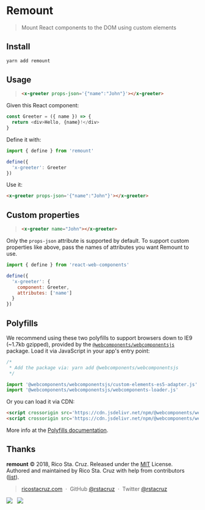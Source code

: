 # Remount

> Mount React components to the DOM using custom elements

## Install

```sh
yarn add remount
```

## Usage

> ```html
> <x-greeter props-json='{"name":"John"}'></x-greeter>
> ```

Given this React component:

```js
const Greeter = ({ name }) => {
  return <div>Hello, {name}!</div>
}
```

Define it with:

```js
import { define } from 'remount'

define({
  'x-greeter': Greeter
})
```

Use it:

```html
<x-greeter props-json='{"name":"John"}'></x-greeter>
```

## Custom properties

> ```html
> <x-greeter name="John"></x-greeter>
> ```

Only the `props-json` attribute is supported by default. To support custom properties like above, pass the names of attributes you want Remount to use.

```js
import { define } from 'react-web-components'

define({
  'x-greeter': {
    component: Greeter,
    attributes: ['name']
  }
})
```

## Polyfills

We recommend using these two polyfills to support browsers down to IE9 (~1.7kb gzipped), provided by the [`@webcomponents/webcomponentsjs`][@webcomponents/webcomponentsjs] package. Load it via JavaScript in your app's entry point:

```js
/*
 * Add the package via: yarn add @webcomponents/webcomponentsjs
 */

import '@webcomponents/webcomponentsjs/custom-elements-es5-adapter.js'
import '@webcomponents/webcomponentsjs/webcomponents-loader.js'
```

Or you can load it via CDN:

```html
<script crossorigin src='https://cdn.jsdelivr.net/npm/@webcomponents/webcomponentsjs@2.0.4/custom-elements-es5-adapter.js'></script>
<script crossorigin src='https://cdn.jsdelivr.net/npm/@webcomponents/webcomponentsjs@2.0.4/webcomponents-loader.js'></script>
```

[@webcomponents/webcomponentsjs]: https://yarn.pm/@webcomponents/webcomponentsjs

More info at the [Polyfills documentation](./docs/polyfills.md).

## Thanks

**remount** © 2018, Rico Sta. Cruz. Released under the [MIT] License.<br>
Authored and maintained by Rico Sta. Cruz with help from contributors ([list][contributors]).

> [ricostacruz.com](http://ricostacruz.com) &nbsp;&middot;&nbsp;
> GitHub [@rstacruz](https://github.com/rstacruz) &nbsp;&middot;&nbsp;
> Twitter [@rstacruz](https://twitter.com/rstacruz)

[![](https://img.shields.io/github/followers/rstacruz.svg?style=social&label=@rstacruz)](https://github.com/rstacruz) &nbsp;
[![](https://img.shields.io/twitter/follow/rstacruz.svg?style=social&label=@rstacruz)](https://twitter.com/rstacruz)

[mit]: http://mit-license.org/
[contributors]: http://github.com/rstacruz/remount/contributors
